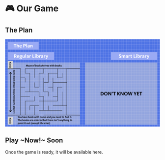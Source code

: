 # 🎮 Our Game

## The Plan
![game plan.png](../../img/final/game%20plan.png)

## Play ~Now!~ Soon
Once the game is ready, it will be available here.